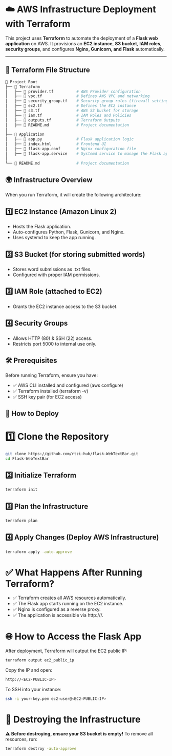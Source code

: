 # ☁️ AWS Infrastructure Deployment with Terraform

This project uses **Terraform** to automate the deployment of a **Flask web application** on AWS. It provisions an **EC2 instance**, **S3 bucket**, **IAM roles**, **security groups**, and configures **Nginx, Gunicorn, and Flask** automatically.

---

## **📂 Terraform File Structure**
```bash
📂 Project Root
├── 📂 Terraform
│   ├── 📄 provider.tf          # AWS Provider configuration
│   ├── 📄 vpc.tf               # Defines AWS VPC and networking
│   ├── 📄 security_group.tf    # Security group rules (firewall settings)
│   ├── 📄 ec2.tf               # Defines the EC2 instance
│   ├── 📄 s3.tf                # AWS S3 bucket for storage
│   ├── 📄 iam.tf               # IAM Roles and Policies
│   ├── 📄 outputs.tf           # Terraform Outputs
│   ├── 📄 README.md            # Project documentation
│
├── 📂 Application
│   ├── 📄 app.py               # Flask application logic
│   ├── 📄 index.html           # Frontend UI
│   ├── 📄 flask-app.conf       # Nginx configuration file
│   ├── 📄 flask-app.service    # Systemd service to manage the Flask app
│
└── 📄 README.md                # Project documentation
```

## 🌍 Infrastructure Overview
When you run Terraform, it will create the following architecture:

## 1️⃣ EC2 Instance (Amazon Linux 2)
- Hosts the Flask application.
- Auto-configures Python, Flask, Gunicorn, and Nginx.
- Uses systemd to keep the app running.
## 2️⃣ S3 Bucket (for storing submitted words)
- Stores word submissions as .txt files.
- Configured with proper IAM permissions.
## 3️⃣ IAM Role (attached to EC2)
- Grants the EC2 instance access to the S3 bucket.
## 4️⃣ Security Groups
- Allows HTTP (80) & SSH (22) access.
- Restricts port 5000 to internal use only.

## 🛠 Prerequisites
Before running Terraform, ensure you have:
- ✅ AWS CLI installed and configured (aws configure)
- ✅ Terraform installed (terraform -v)
- ✅ SSH key pair (for EC2 access)
## 🚀 How to Deploy
# 1️⃣ Clone the Repository
```bash
git clone https://github.com/rtzi-hub/flask-WebTextBar.git
cd Flask-WebTextBar
```
## 2️⃣ Initialize Terraform
```bash
terraform init
```

## 3️⃣ Plan the Infrastructure
```bash
terraform plan
```

## 4️⃣ Apply Changes (Deploy AWS Infrastructure)
```bash
terraform apply -auto-approve
```

# ✅ What Happens After Running Terraform?
- ✅ Terraform creates all AWS resources automatically.
- ✅ The Flask app starts running on the EC2 instance.
- ✅ Nginx is configured as a reverse proxy.
- ✅ The application is accessible via http://<EC2-PUBLIC-IP>/.

# 🌐 How to Access the Flask App
After deployment, Terraform will output the EC2 public IP:

```bash
terraform output ec2_public_ip
```
Copy the IP and open:
```bash
http://<EC2-PUBLIC-IP>
```
To SSH into your instance:
```bash
ssh -i your-key.pem ec2-user@<EC2-PUBLIC-IP>
```

# 🛑 Destroying the Infrastructure
⚠️ **Before destroying, ensure your S3 bucket is empty!**
To remove all resources, run:
```bash
terraform destroy -auto-approve
```
